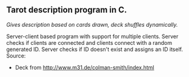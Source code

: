 
## Tarot description program in C.


*Gives description based on cards drawn, deck shuffles dynamically.*

Server-client based program with support for multiple clients. Server checks if clients are connected and clients connect with a random generated ID. Server checks if ID doesn't exist and assigns an ID itself.
Source:
 - Deck from http://www.m31.de/colman-smith/index.html

